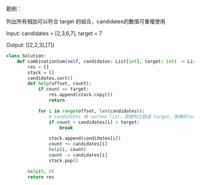   範例：

  列出所有相加可以符合 target 的組合，candidates的數值可重複使用

  Input: candidates = [2,3,6,7], target = 7

  Output: [[2,2,3],[7]]

  ```python
  class Solution:
      def combinationSum(self, candidates: List[int], target: int) -> List[List[int]]:
          res = []
          stack = []
          candidates.sort()
          def help(offset, count):
              if count == target:
                  res.append(stack.copy())
                  return

              for i in range(offset, len(candidates)):
                  # candidates 為 sorted list，若總和已超過 target，後續的loop已無意義
                  if count + candidates[i] > target: 
                      break

                  stack.append(candidates[i])
                  count += candidates[i]
                  help(i, count)
                  count -= candidates[i]
                  stack.pop()

          help(0, 0)
          return res
  ```

